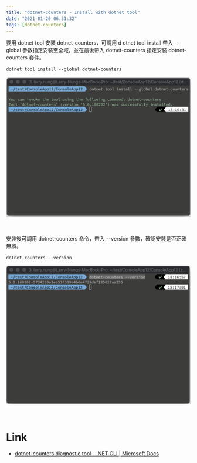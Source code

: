 ```yaml
---
title: "dotnet-counters - Install with dotnet tool"
date: "2021-01-20 06:51:32"
tags: [dotnet-counters]
---
```



要用 dotnet tool 安裝 dotnet-counters，可調用 d    otnet tool install 帶入 --global 參數指定安裝至全域，並在最後帶入 dotnet-counters 指定安裝 dotnet-counters 套件。     

<!-- More -->                               

    dotnet tool install --global dotnet-counters

![1.png](1.png)                      

<br>


安裝後可調用 dotnet-counters 命令，帶入 --version 參數，確認安裝是否正確無誤。             


    dotnet-counters --version

![2.png](2.png)

<br>


 Link
 ====
* [dotnet-counters diagnostic tool - .NET CLI | Microsoft Docs](https://docs.microsoft.com/en-us/dotnet/core/diagnostics/dotnet-counters)
